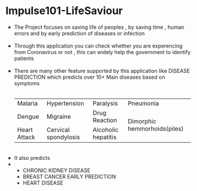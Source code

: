 # Impulse101-LifeSaviour

<ul>
  <li type = "square">The Project focuses on saving life of peoples , by saving time , human errors and by early prediction of diseases or infection</li>
<br>
<li type = "square">Through this application you can check whether you are experencing from Coronavirus or not , this can widely help the government to identify patients</li>
<br>
<li type = "square">There are many other feature supported by this application like DISEASE PREDICTION which predicts over 10+ Main diseases based on symptoms</li>
   
   <br>
  <table>
  <tr>
    <td>Malaria</td>
    <td>Hypertension</td>
    <td>Paralysis</td>
    <td>Pneumonia</td>
  </tr>
   <tr>
    <td>Dengue</td>
    <td>Migraine</td>
    <td>Drug Reaction</td>
    <td rowspan = 2> Dimorphic hemmorhoids(piles)</td>
  </tr>
  
  <tr>
    <td>Heart Attack</td>
    <td>Cervical spondylosis</td>
    <td>Alcoholic hepatitis</td>
  </tr>
</table>
  <br>
<li type = "square">It also predicts </li>
<li><ul>
<li type = "disc" >CHRONIC KIDNEY DISEASE</li>
<li type = "disc">BREAST CANCER EARLY PREDICTION</li>
<li type = "disc">HEART DISEASE</li>
</ul></li>

</ul>


